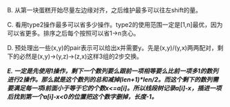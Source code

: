 B. 从第一块蛋糕开始尽量左边缘对齐，之后维护最多可以往左shift的量。

C. 看用type2操作最多可以省多少操作。type2的使用范围一定是[1,n]最优，因为可以省更多。排序之后每个按照可以省1->n贪心。

D. 预处理出一些(x,y)的pair表示可以给出x并需要y。先是(x,y)/(y,x)两两配对，剩下的必然是(x,y)->(y,z)->(z,x)这样3组的2步交换。

***E. 一定是先使用1操作，剩下一个数列要么跟前一项相等要么比前一项多1的数列进行2操作。那么就是这个数列的总和减掉(len+1)\*len/2。而这个剩下的数列需要满足每一项i前面小于等于它的个数x<=a[i]。所以线段树记录a[i]-x，插进一项后找到第一个a[i]-x<0的位置把这个数字删掉，长度-1。***
